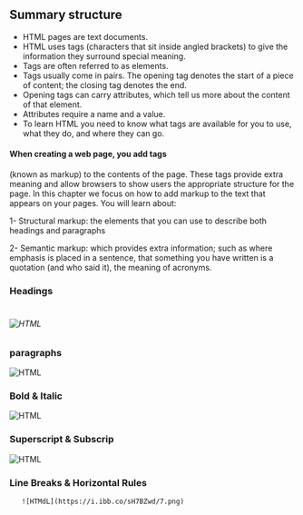 ## Summary structure

* HTML pages are text documents.
*  HTML uses tags (characters that sit inside angled
brackets) to give the information they surround special
meaning.
* Tags are often referred to as elements.
*  Tags usually come in pairs. The opening tag denotes
the start of a piece of content; the closing tag denotes
the end.
* Opening tags can carry attributes, which tell us more
about the content of that element.
*  Attributes require a name and a value.
*  To learn HTML you need to know what tags are
available for you to use, what they do, and where they
can go.

#### When creating a web page, you add tags
(known as markup) to the contents of the
page. These tags provide extra meaning
and allow browsers to show users the
appropriate structure for the page.
In this chapter we focus on how to add markup to the text that
appears on your pages. You will learn about:

1-  Structural markup: the elements that you can use to
describe both headings and paragraphs


2-  Semantic markup: which provides extra information; such
as where emphasis is placed in a sentence, that something
you have written is a quotation (and who said it), the
meaning of acronyms.

### Headings
<h1>
<h2>
<h3>
<h4>
<h5>
<h6>
 
  ![HTML](https://i.ibb.co/GxCK7wL/3.png)
  
  ### paragraphs
  
  ![HTML](https://i.ibb.co/4RbThjz/4.png)
  
  ### Bold & Italic
   ![HTML](https://i.ibb.co/gWJRM7f/5.png)
  
  ### Superscript & Subscrip
   ![HTML](https://i.ibb.co/MMCjRFk/6.png)
  
  
 ### Line Breaks & Horizontal Rules
  
       ![HTMdL](https://i.ibb.co/sH7BZwd/7.png)

  
  
